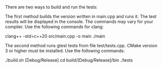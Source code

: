 There are two ways to build and run the tests:

The first method builds the version written in main.cpp and runs it. The test results will be displayed in the console. The commands may vary for your compiler. Use the following commands for clang:

clang++ -std=c++20 src/main.cpp -o main
./main

The second method runs gtest tests from file test/tests.cpp. CMake version 3 or higher must be installed. Use the following commands:

./build.sh [Debug/Release]
cd build/[Debug/Release]/bin
./tests